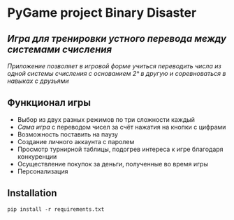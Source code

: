 # **PyGame project Binary Disaster**

## *Игра для тренировки устного перевода между системами счисления*
*Приложение позволяет в игровой форме учиться переводить числа из одной системы счисления с основанием 2ⁿ в другую и соревноваться в навыках с друзьями*


## Функционал игры
- Выбор из двух разных режимов по три сложности каждый
- *Сама игра* с переводом чисел за счёт нажатия на кнопки с цифрами
- Возможность поставить на паузу
- Создание личного аккаунта с паролем
- Просмотр турнирной таблицы, подогрев интереса к игре благодаря конкуренции
- Осуществление покупок за деньги, полученные во время игры
- Персонализация

## Installation
```pip install -r requirements.txt```
